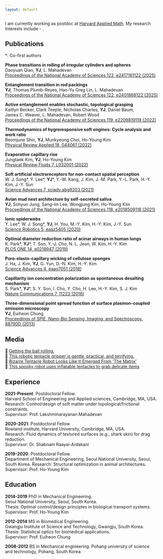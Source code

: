 ```yaml
---
layout: default
---
```


I am currently working as postdoc at [Harvard Applied Math](https://seas.harvard.edu/applied-mathematics). My research Interests include - .



## Publications

*: Co-first authors

**Phase transitions in rolling of irregular cylinders and spheres**  
Daoyuan Qian, **YJ**, L. Mahadevan  
[Proceedings of the National Academy of Sciences 122, e2417161122 (2025)](https://www.pnas.org/doi/10.1073/pnas.2417161122)

**Entanglement transition in rod packings**  
**YJ**, Thomas Plumb-Reyes, Hao-Yu Greg Lin, L. Mahadevan  
[Proceedings of the National Academy of Sciences 122, e2401868122 (2025)](https://www.pnas.org/doi/10.1073/pnas.2401868122)

**Active entanglement enables stochastic, topological grasping**  
Kaitlyn Becker, Clark Teeple, Nicholas Charles, **YJ**, Daniel Baum,  
James C. Weaver, L. Mahadevan, Robert Wood  
[Proceedings of the National Academy of Sciences 119, e2209819119 (2022)](https://www.pnas.org/doi/10.1073/pnas.2209819119)

**Thermodynamics of hygroresponsive soft engines: Cycle analysis and work ratio**  
Beomjune Shin, **YJ**, Munkyeong Choi, Ho-Young Kim  
[Physical Review Applied 18, 044061 (2022)](https://doi.org/10.1103/PhysRevApplied.18.044061)

**Evaporative capillary rise**  
Jungtaek Kim, **YJ**, Ho-Young Kim  
[Physical Review Fluids 7, L032001 (2022)](https://doi.org/10.1103/PhysRevFluids.7.L032001)

**Soft artificial electroreceptors for non-contact spatial perception**  
W. J. Song*, Y. Lee*, **YJ***, Y.-W. Kang, J. Kim, J.-M. Park, Y.-L. Park, H.-Y. Kim, J.-Y. Sun  
[Science Advances 7, sciadv.abg9203 (2021)](https://www.science.org/doi/10.1126/sciadv.abg9203)

**Avian mud nest architecture by self-secreted saliva**  
**YJ**, Sohyun Jung, Sang-im Lee, Wongjung Kim, Ho-Young Kim  
[Proceedings of the National Academy of Sciences 118, e2018509118 (2021)](https://www.pnas.org/doi/10.1073/pnas.2018509118)

**Ionic spiderwebs**  
Y. Lee*, W. J. Song*, **YJ**, H. You, M.-Y. Kim, H.-Y. Kim, J.-Y. Sun  
[Science Robotics 5, eaaz5405 (2020)](https://www.science.org/doi/10.1126/scirobotics.aaz5405)

**Optimal diameter reduction ratio of acinar airways in human lungs**  
K. Park*, **YJ***, T. Son, Y.-J. Cho, N. L. Jeon, W. Kim, H.-Y. Kim  
[PLOS ONE 14, e0218947 (2019)](https://doi.org/10.1371/journal.pone.0218947)

**Poro-elasto-capillary wicking of cellulose sponges**  
J. Ha, J. Kim, **YJ**, G. Yun, D.-N. Kim, H.-Y. Kim  
[Science Advances 4, eaao7051 (2018)](https://www.science.org/doi/10.1126/sciadv.aao7051)

**Capillarity ion concentration polarization as spontaneous desalting mechanism**  
S. Park*, **YJ***, S. Y. Son, I. Cho, Y. Cho, H. Lee, H.-Y. Kim, S. J. Kim  
[Nature Communications 7, 11223 (2016)](https://doi.org/10.1038/ncomms11223)

**Three-dimensional point spread function of surface plasmon-coupled emission microscopy**  
**YJ**, Euiheon Chung  
[Proceedings of SPIE, Nano-Bio Sensing, Imaging, and Spectroscopy, 88790D (2013)](https://doi.org/10.1117/12.2029870)

## Media

🏀 [Getting the ball rolling.](https://seas.harvard.edu/news/2025/03/getting-ball-rolling)  
🦑 [This robotic tentacle gripper is gentle, practical, and terrifying.](https://www.theverge.com/2022/10/26/23424420/robot-tentacle-gripper-rubber-filaments-mr-jelly-hands)  
🦑 [Bizarre Tentacle Robot Looks Like It Emerged From 'The Matrix'](https://www.cnet.com/science/bizarre-tentacle-robot-looks-like-it-emerged-from-the-matrix/)  
🦑 [This spooky robot uses inflatable tentacles to grab delicate items](https://www.popsci.com/technology/harvard-tentacle-robot/)  


## Experience

**2021-Present**. Postdoctoral Fellow.  
Harvard School of Engineering and Applied sciences, Cambridge, MA, USA.  
Research: Control/design of soft matter under topological/frictional constraints.  
Supervisor: Prof. Lakshminarayanan Mahadevan

**2020-2021**. Postdoctoral Fellow.  
Rowland institute, Harvard University, Cambridge, MA, USA.  
Research: Fluid dynamics of textured surfaces (e.g., shark skin) for drag reduction.  
Supervisor: Dr. Shabnam Raayai-Ardakani

**2019-2020**. Postdoctoral Fellow.  
Department of Mechanical Engineering, Seoul National University, Seoul, South Korea.
Research: Structural optimization in animal architectures.  
Supervisor: Prof. Ho-Young Kim

## Education

**2014-2019**	PhD in Mechanical Engineering.  
Seoul National University, Seoul, South Korea.  
Thesis: Optimal control/design principles in biological transport systems.
Supervisor: Prof. Ho-Young Kim

**2012-2014**	MS in Biomedical Engineering.  
Gwangju Institute of Science and Technology, Gwangju, South Korea.  
Thesis: Statistical optics for biomedical applications.  
Supervisor: Prof. Euiheon Chung

**2008-2012**	BS in Mechanical engineering.
Pohang university of science and technology, Pohang, South Korea.  